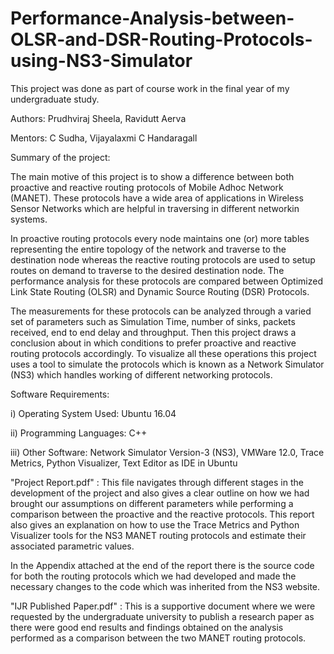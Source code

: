 # Performance-Analysis-between-OLSR-and-DSR-Routing-Protocols-using-NS3-Simulator

This project was done as part of course work in the final year of my undergraduate study.

Authors: Prudhviraj Sheela, Ravidutt Aerva

Mentors: C Sudha, Vijayalaxmi C Handaragall

Summary of the project:

The main motive of this project is to show a difference between both proactive and reactive routing protocols of Mobile Adhoc Network (MANET). These protocols have a wide area of applications in Wireless Sensor Networks which are helpful in traversing in different networkin systems.

In proactive routing protocols every node maintains one (or) more tables representing the entire topology of the network and traverse to the destination node whereas the reactive routing protocols are used to setup routes on demand to traverse to the desired destination node. The performance analysis for these protocols are compared between Optimized Link State Routing (OLSR) and Dynamic Source Routing (DSR) Protocols.

The measurements for these protocols can be analyzed through a varied set of parameters such as Simulation Time, number of sinks, packets received, end to end delay and throughput. Then this project draws a conclusion about in which conditions to prefer proactive and reactive routing protocols accordingly. To visualize all these operations this project uses a tool to simulate the protocols which is known as a Network Simulator (NS3) which handles working of different networking protocols.

Software Requirements:

i) Operating System Used: Ubuntu 16.04

ii) Programming Languages: C++

iii) Other Software: Network Simulator Version-3 (NS3), VMWare 12.0, Trace Metrics, Python Visualizer, Text Editor as IDE in Ubuntu

"Project Report.pdf" : This file navigates through different stages in the development of the project and also gives a clear outline on how we had brought our assumptions on different parameters while performing a comparison between the proactive and the reactive protocols. This report also gives an explanation on how to use the Trace Metrics and Python Visualizer tools for the NS3 MANET routing protocols and estimate their associated parametric values.

In the Appendix attached at the end of the report there is the source code for both the routing protocols which we had developed and made the necessary changes to the code which was inherited from the NS3 website.

"IJR Published Paper.pdf" : This is a supportive document where we were requested by the undergraduate university to publish a research paper as there were good end results and findings obtained on the analysis performed as a comparison between the two MANET routing protocols.




